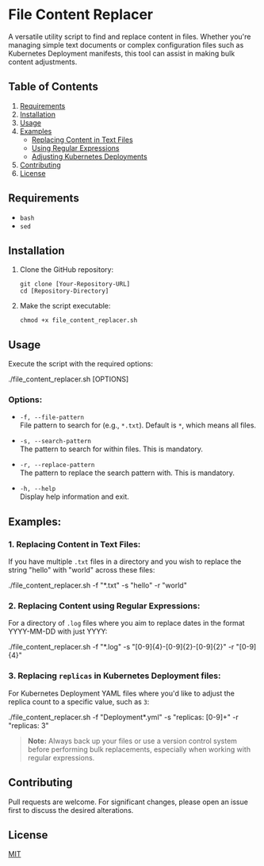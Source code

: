 # File Content Replacer

A versatile utility script to find and replace content in files. Whether you're managing simple text documents or complex configuration files such as Kubernetes Deployment manifests, this tool can assist in making bulk content adjustments.

## Table of Contents
1. [Requirements](#requirements)
2. [Installation](#installation)
3. [Usage](#usage)
4. [Examples](#examples)
    * [Replacing Content in Text Files](#1-replacing-content-in-text-files)
    * [Using Regular Expressions](#2-replacing-content-using-regular-expressions)
    * [Adjusting Kubernetes Deployments](#3-replacing-replicas-in-kubernetes-deployment-files)
5. [Contributing](#contributing)
6. [License](#license)

## Requirements

- `bash`
- `sed`

## Installation

1. Clone the GitHub repository:
    ```
    git clone [Your-Repository-URL]
    cd [Repository-Directory]
    ```

2. Make the script executable:
    ```
    chmod +x file_content_replacer.sh
    ```

## Usage

Execute the script with the required options:

./file_content_replacer.sh [OPTIONS]


### Options:

- `-f, --file-pattern`  
  File pattern to search for (e.g., `*.txt`). Default is `*`, which means all files.

- `-s, --search-pattern`  
  The pattern to search for within files. This is mandatory.

- `-r, --replace-pattern`  
  The pattern to replace the search pattern with. This is mandatory.

- `-h, --help`  
  Display help information and exit.

## Examples:

### 1. Replacing Content in Text Files:

If you have multiple `.txt` files in a directory and you wish to replace the string "hello" with "world" across these files:

./file_content_replacer.sh -f "*.txt" -s "hello" -r "world"


### 2. Replacing Content using Regular Expressions:

For a directory of `.log` files where you aim to replace dates in the format YYYY-MM-DD with just YYYY:

./file_content_replacer.sh -f "*.log" -s "[0-9]{4}-[0-9]{2}-[0-9]{2}" -r "[0-9]{4}"


### 3. Replacing `replicas` in Kubernetes Deployment files:

For Kubernetes Deployment YAML files where you'd like to adjust the replica count to a specific value, such as `3`:

./file_content_replacer.sh -f "Deployment*.yml" -s "replicas: [0-9]+" -r "replicas: 3"


> **Note:** Always back up your files or use a version control system before performing bulk replacements, especially when working with regular expressions.

## Contributing

Pull requests are welcome. For significant changes, please open an issue first to discuss the desired alterations.

## License

[MIT](https://choosealicense.com/licenses/mit/)
